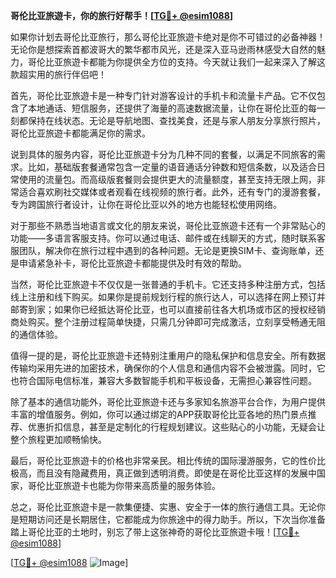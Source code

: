 **哥伦比亚旅遊卡，你的旅行好帮手！[[TG💪+ @esim1088](https://t.me/s/esim1088)]**

如果你计划去哥伦比亚旅行，那么哥伦比亚旅遊卡绝对是你不可错过的必备神器！无论你是想探索首都波哥大的繁华都市风光，还是深入亚马逊雨林感受大自然的魅力，哥伦比亚旅遊卡都能为你提供全方位的支持。今天就让我们一起来深入了解这款超实用的旅行伴侣吧！

首先，哥伦比亚旅遊卡是一种专门针对游客设计的手机卡和流量卡产品。它不仅包含了本地通话、短信服务，还提供了海量的高速数据流量，让你在哥伦比亚的每一刻都保持在线状态。无论是导航地图、查找美食，还是与家人朋友分享旅行照片，哥伦比亚旅遊卡都能满足你的需求。

说到具体的服务内容，哥伦比亚旅遊卡分为几种不同的套餐，以满足不同旅客的需求。比如，基础版套餐通常包含一定量的语音通话分钟数和短信条数，以及适合日常使用的流量包。而高级版套餐则会提供更大的流量额度，甚至支持无限上网，非常适合喜欢刷社交媒体或者观看在线视频的旅行者。此外，还有专门的漫游套餐，专为跨国旅行者设计，让你在哥伦比亚以外的地方也能轻松使用网络。

对于那些不熟悉当地语言或文化的朋友来说，哥伦比亚旅遊卡还有一个非常贴心的功能——多语言客服支持。你可以通过电话、邮件或在线聊天的方式，随时联系客服团队，解决你在旅行过程中遇到的各种问题。无论是更换SIM卡、查询账单，还是申请紧急补卡，哥伦比亚旅遊卡都能提供及时有效的帮助。

当然，哥伦比亚旅遊卡不仅仅是一张普通的手机卡。它还支持多种注册方式，包括线上注册和线下购买。如果你是提前规划行程的旅行达人，可以选择在网上预订并邮寄到家；如果你已经抵达哥伦比亚，也可以直接前往各大机场或市区的授权经销商处购买。整个注册过程简单快捷，只需几分钟即可完成激活，立刻享受畅通无阻的通信体验。

值得一提的是，哥伦比亚旅遊卡还特别注重用户的隐私保护和信息安全。所有数据传输均采用先进的加密技术，确保你的个人信息和通信内容不会被泄露。同时，它也符合国际电信标准，兼容大多数智能手机和平板设备，无需担心兼容性问题。

除了基本的通信功能外，哥伦比亚旅遊卡还与多家知名旅游平台合作，为用户提供丰富的增值服务。例如，你可以通过绑定的APP获取哥伦比亚各地的热门景点推荐、优惠折扣信息，甚至是定制化的行程规划建议。这些贴心的小功能，无疑会让整个旅程更加顺畅愉快。

最后，哥伦比亚旅遊卡的价格也非常亲民。相比传统的国际漫游服务，它的性价比极高，而且没有隐藏费用，真正做到透明消费。即使是在哥伦比亚这样的发展中国家，哥伦比亚旅遊卡也能为你带来高质量的服务体验。

总之，哥伦比亚旅遊卡是一款集便捷、实惠、安全于一体的旅行通信工具。无论你是短期访问还是长期居住，它都能成为你旅途中的得力助手。所以，下次当你准备踏上哥伦比亚的土地时，别忘了带上这张神奇的哥伦比亚旅遊卡哦！[[TG💪+ @esim1088](https://t.me/s/esim1088)]

[[TG💪+ @esim1088](https://t.me/s/esim1088) ![Image](https://i.postimg.cc/4NQfJmqS/Snipaste-2025-05-13-00-14-12.png)]